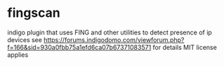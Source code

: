 # fingscan
indigo plugin that uses FING and other utilities to detect presence of ip devices
see https://forums.indigodomo.com/viewforum.php?f=166&sid=930a0fbb75a1efd6ca07b67371083571 for details
MIT license applies
